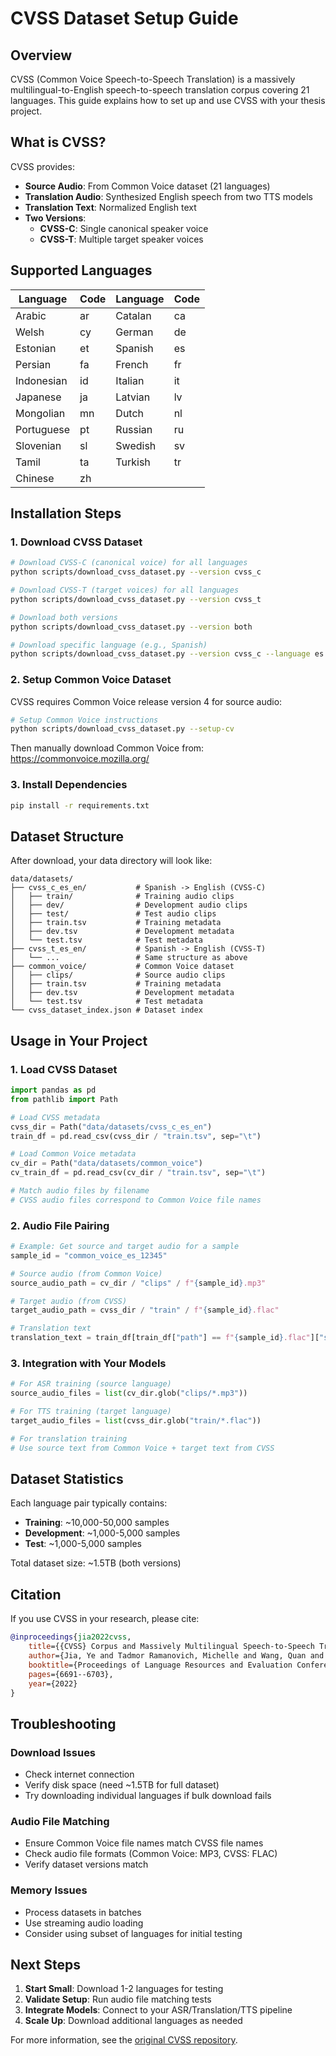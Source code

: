 # CVSS Dataset Setup Guide

## Overview

CVSS (Common Voice Speech-to-Speech Translation) is a massively multilingual-to-English speech-to-speech translation corpus covering 21 languages. This guide explains how to set up and use CVSS with your thesis project.

## What is CVSS?

CVSS provides:
- **Source Audio**: From Common Voice dataset (21 languages)
- **Translation Audio**: Synthesized English speech from two TTS models
- **Translation Text**: Normalized English text
- **Two Versions**:
  - **CVSS-C**: Single canonical speaker voice
  - **CVSS-T**: Multiple target speaker voices

## Supported Languages

| Language | Code | Language | Code |
|----------|------|----------|------|
| Arabic | ar | Catalan | ca |
| Welsh | cy | German | de |
| Estonian | et | Spanish | es |
| Persian | fa | French | fr |
| Indonesian | id | Italian | it |
| Japanese | ja | Latvian | lv |
| Mongolian | mn | Dutch | nl |
| Portuguese | pt | Russian | ru |
| Slovenian | sl | Swedish | sv |
| Tamil | ta | Turkish | tr |
| Chinese | zh | | |

## Installation Steps

### 1. Download CVSS Dataset

```bash
# Download CVSS-C (canonical voice) for all languages
python scripts/download_cvss_dataset.py --version cvss_c

# Download CVSS-T (target voices) for all languages  
python scripts/download_cvss_dataset.py --version cvss_t

# Download both versions
python scripts/download_cvss_dataset.py --version both

# Download specific language (e.g., Spanish)
python scripts/download_cvss_dataset.py --version cvss_c --language es
```

### 2. Setup Common Voice Dataset

CVSS requires Common Voice release version 4 for source audio:

```bash
# Setup Common Voice instructions
python scripts/download_cvss_dataset.py --setup-cv
```

Then manually download Common Voice from: https://commonvoice.mozilla.org/

### 3. Install Dependencies

```bash
pip install -r requirements.txt
```

## Dataset Structure

After download, your data directory will look like:

```
data/datasets/
├── cvss_c_es_en/           # Spanish -> English (CVSS-C)
│   ├── train/              # Training audio clips
│   ├── dev/                # Development audio clips  
│   ├── test/               # Test audio clips
│   ├── train.tsv           # Training metadata
│   ├── dev.tsv             # Development metadata
│   └── test.tsv            # Test metadata
├── cvss_t_es_en/           # Spanish -> English (CVSS-T)
│   └── ...                 # Same structure as above
├── common_voice/           # Common Voice dataset
│   ├── clips/              # Source audio clips
│   ├── train.tsv           # Training metadata
│   ├── dev.tsv             # Development metadata
│   └── test.tsv            # Test metadata
└── cvss_dataset_index.json # Dataset index
```

## Usage in Your Project

### 1. Load CVSS Dataset

```python
import pandas as pd
from pathlib import Path

# Load CVSS metadata
cvss_dir = Path("data/datasets/cvss_c_es_en")
train_df = pd.read_csv(cvss_dir / "train.tsv", sep="\t")

# Load Common Voice metadata  
cv_dir = Path("data/datasets/common_voice")
cv_train_df = pd.read_csv(cv_dir / "train.tsv", sep="\t")

# Match audio files by filename
# CVSS audio files correspond to Common Voice file names
```

### 2. Audio File Pairing

```python
# Example: Get source and target audio for a sample
sample_id = "common_voice_es_12345"

# Source audio (from Common Voice)
source_audio_path = cv_dir / "clips" / f"{sample_id}.mp3"

# Target audio (from CVSS)
target_audio_path = cvss_dir / "train" / f"{sample_id}.flac"

# Translation text
translation_text = train_df[train_df["path"] == f"{sample_id}.flac"]["sentence"].iloc[0]
```

### 3. Integration with Your Models

```python
# For ASR training (source language)
source_audio_files = list(cv_dir.glob("clips/*.mp3"))

# For TTS training (target language)  
target_audio_files = list(cvss_dir.glob("train/*.flac"))

# For translation training
# Use source text from Common Voice + target text from CVSS
```

## Dataset Statistics

Each language pair typically contains:
- **Training**: ~10,000-50,000 samples
- **Development**: ~1,000-5,000 samples  
- **Test**: ~1,000-5,000 samples

Total dataset size: ~1.5TB (both versions)

## Citation

If you use CVSS in your research, please cite:

```bibtex
@inproceedings{jia2022cvss,
    title={{CVSS} Corpus and Massively Multilingual Speech-to-Speech Translation},
    author={Jia, Ye and Tadmor Ramanovich, Michelle and Wang, Quan and Zen, Heiga},
    booktitle={Proceedings of Language Resources and Evaluation Conference (LREC)},
    pages={6691--6703},
    year={2022}
}
```

## Troubleshooting

### Download Issues
- Check internet connection
- Verify disk space (need ~1.5TB for full dataset)
- Try downloading individual languages if bulk download fails

### Audio File Matching
- Ensure Common Voice file names match CVSS file names
- Check audio file formats (Common Voice: MP3, CVSS: FLAC)
- Verify dataset versions match

### Memory Issues
- Process datasets in batches
- Use streaming audio loading
- Consider using subset of languages for initial testing

## Next Steps

1. **Start Small**: Download 1-2 languages for testing
2. **Validate Setup**: Run audio file matching tests
3. **Integrate Models**: Connect to your ASR/Translation/TTS pipeline
4. **Scale Up**: Download additional languages as needed

For more information, see the [original CVSS repository](https://github.com/google-research-datasets/cvss). 